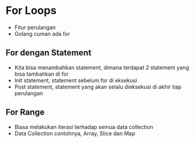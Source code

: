 # For Loops
- Fitur perulangan
- Golang cuman ada for

## For dengan Statement
- Kita bisa menambahkan statement, dimana terdapat 2 statement yang bisa tambahkan di for
- Init statement, statement sebelum for di eksekusi
- Post statement, statement yang akan selalu dieksekusi di akhir tiap perulangan

## For Range
- Biasa melakukan iterasi terhadap semua data collection
- Data Collection contohnya, Array, Slice dan Map